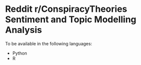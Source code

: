 # Reddit r/ConspiracyTheories Sentiment and Topic Modelling Analysis

To be available in the following languages:
- Python
- R
